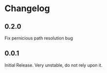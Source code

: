 # Changelog

## 0.2.0

Fix pernicious path resolution bug

## 0.0.1

Initial Release. Very unstable, do not rely upon it.
